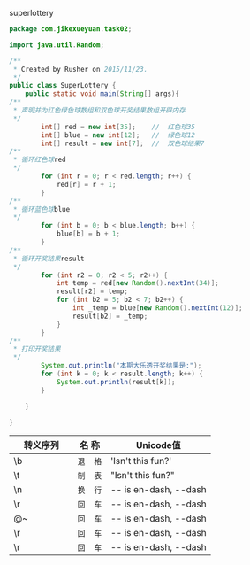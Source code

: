superlottery
```java
package com.jikexueyuan.task02;

import java.util.Random;

/**
 * Created by Rusher on 2015/11/23.
 */
public class SuperLottery {
    public static void main(String[] args){
/**
 * 声明并为红色绿色球数组和双色球开奖结果数组开辟内存
 */
        int[] red = new int[35];    //  红色球35
        int[] blue = new int[12];   //  绿色球12
        int[] result = new int[7];  //  双色球结果7
/**
 * 循环红色球red
 */
        for (int r = 0; r < red.length; r++) {
            red[r] = r + 1;
        }
/**
 * 循环蓝色球blue
 */
        for (int b = 0; b < blue.length; b++) {
            blue[b] = b + 1;
        }
/**
 * 循环开奖结果result
 */
        for (int r2 = 0; r2 < 5; r2++) {
            int temp = red[new Random().nextInt(34)];
            result[r2] = temp;
            for (int b2 = 5; b2 < 7; b2++) {
                int _temp = blue[new Random().nextInt(12)];
                result[b2] = _temp;
            }
        }
/**
 * 打印开奖结果
 */
        System.out.println("本期大乐透开奖结果是:");
        for (int k = 0; k < result.length; k++) {
            System.out.println(result[k]);
        }

    }

}
```
| 转义序列   　  | 名  称         | Unicode值             |
---------------- | -------------- | ----------------------
| \b　　　　 　  | `退  格`       | 'Isn't this fun?'     |
| \t　　　   　  | `制  表`       | "Isn't this fun?"     |
| \n　　　   　  | `换  行`       | -- is en-dash, --dash |
| \r　　　   　  | `回  车`       | -- is en-dash, --dash |
| \@~　　    　  | `回  车`       | -- is en-dash, --dash |
| \r　　　   　  | `回  车`       | -- is en-dash, --dash |
| \r　　　   　  | `回  车`       | -- is en-dash, --dash |
